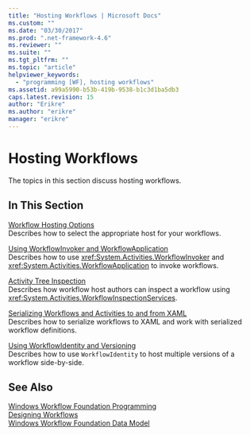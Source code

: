 ```yaml
---
title: "Hosting Workflows | Microsoft Docs"
ms.custom: ""
ms.date: "03/30/2017"
ms.prod: ".net-framework-4.6"
ms.reviewer: ""
ms.suite: ""
ms.tgt_pltfrm: ""
ms.topic: "article"
helpviewer_keywords: 
  - "programming [WF], hosting workflows"
ms.assetid: a99a5990-b53b-419b-9538-b1c3d1ba5db3
caps.latest.revision: 15
author: "Erikre"
ms.author: "erikre"
manager: "erikre"
---
```

# Hosting Workflows
The topics in this section discuss hosting workflows.  
  
## In This Section  
 [Workflow Hosting Options](../../../docs/framework/wf/workflow-hosting-options.md)  
 Describes how to select the appropriate host for your workflows.  
  
 [Using WorkflowInvoker and WorkflowApplication](../../../docs/framework/wf/using-workflowinvoker-and-workflowapplication.md)  
 Describes how to use <xref:System.Activities.WorkflowInvoker> and <xref:System.Activities.WorkflowApplication> to invoke workflows.  
  
 [Activity Tree Inspection](../../../docs/framework/wf/activity-tree-inspection.md)  
 Describes how workflow host authors can inspect a workflow using <xref:System.Activities.WorkflowInspectionServices>.  
  
 [Serializing Workflows and Activities to and from XAML](../../../docs/framework/wf/serializing-workflows-and-activities-to-and-from-xaml.md)  
 Describes how to serialize workflows to XAML and work with serialized workflow definitions.  
  
 [Using WorkflowIdentity and Versioning](../../../docs/framework/wf/using-workflowidentity-and-versioning.md)  
 Describes how to use `WorkflowIdentity` to host multiple versions of a workflow side-by-side.  
  
## See Also  
 [Windows Workflow Foundation Programming](../../../docs/framework/wf/windows-workflow-foundation-programming.md)   
 [Designing Workflows](../../../docs/framework/wf/designing-workflows.md)   
 [Windows Workflow Foundation Data Model](../../../docs/framework/wf/data-model.md)